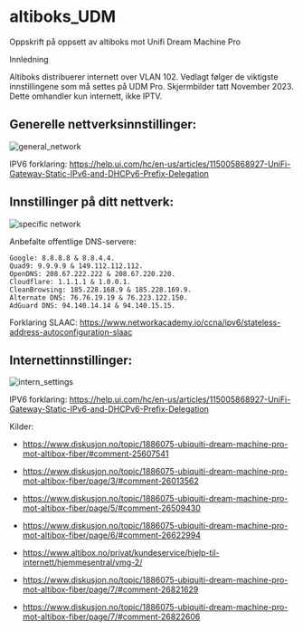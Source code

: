 # altiboks_UDM
Oppskrift på oppsett av altiboks mot Unifi Dream Machine Pro

Innledning

Altiboks distribuerer internett over VLAN 102. Vedlagt følger de viktigste innstillingene som må settes på UDM Pro. Skjermbilder tatt November 2023. Dette omhandler kun internett, ikke IPTV.

## Generelle nettverksinnstillinger:
![general_network](https://github.com/fborch/altiboks_UDM/assets/14937023/7cfe0a22-e038-49ff-9b6e-8879377f8650)

IPV6 forklaring: https://help.ui.com/hc/en-us/articles/115005868927-UniFi-Gateway-Static-IPv6-and-DHCPv6-Prefix-Delegation

## Innstillinger på ditt nettverk:
![specific network](https://github.com/fborch/altiboks_UDM/assets/14937023/7e0461eb-6d1f-4048-8226-9af1041a67df)

Anbefalte offentlige DNS-servere:

    Google: 8.8.8.8 & 8.8.4.4.
    Quad9: 9.9.9.9 & 149.112.112.112.
    OpenDNS: 208.67.222.222 & 208.67.220.220.
    Cloudflare: 1.1.1.1 & 1.0.0.1.
    CleanBrowsing: 185.228.168.9 & 185.228.169.9.
    Alternate DNS: 76.76.19.19 & 76.223.122.150.
    AdGuard DNS: 94.140.14.14 & 94.140.15.15.

Forklaring SLAAC: https://www.networkacademy.io/ccna/ipv6/stateless-address-autoconfiguration-slaac

## Internettinnstillinger:
![intern_settings](https://github.com/fborch/altiboks_UDM/assets/14937023/af7c9c47-62b1-45db-bfdd-75c72f51b103)

IPV6 forklaring: https://help.ui.com/hc/en-us/articles/115005868927-UniFi-Gateway-Static-IPv6-and-DHCPv6-Prefix-Delegation

Kilder:


* https://www.diskusjon.no/topic/1886075-ubiquiti-dream-machine-pro-mot-altibox-fiber/#comment-25607541

* https://www.diskusjon.no/topic/1886075-ubiquiti-dream-machine-pro-mot-altibox-fiber/page/3/#comment-26013562

* https://www.diskusjon.no/topic/1886075-ubiquiti-dream-machine-pro-mot-altibox-fiber/page/5/#comment-26509430

* https://www.diskusjon.no/topic/1886075-ubiquiti-dream-machine-pro-mot-altibox-fiber/page/6/#comment-26622994

* https://www.altibox.no/privat/kundeservice/hjelp-til-internett/hjemmesentral/vmg-2/

* https://www.diskusjon.no/topic/1886075-ubiquiti-dream-machine-pro-mot-altibox-fiber/page/7/#comment-26821629

* https://www.diskusjon.no/topic/1886075-ubiquiti-dream-machine-pro-mot-altibox-fiber/page/7/#comment-26822606
